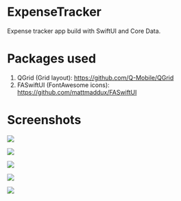 # ExpenseTracker
 
Expense tracker app build with SwiftUI and Core Data.

# Packages used
1) QGrid (Grid layout): https://github.com/Q-Mobile/QGrid
2) FASwiftUI (FontAwesome icons): https://github.com/mattmaddux/FASwiftUI

# Screenshots
![](/Screenshots/IMG_3729.PNG)

![](/Screenshots/IMG_3730.PNG)

![](/Screenshots/IMG_3731.PNG)

![](/Screenshots/IMG_3732.PNG)

![](/Screenshots/IMG_3733.PNG)
